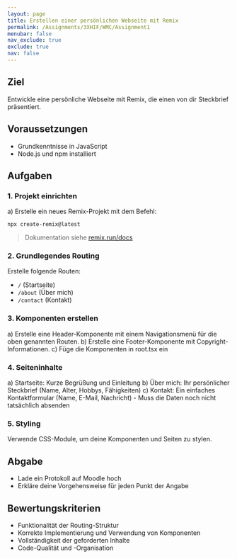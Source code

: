 ```yaml
---
layout: page
title: Erstellen einer persönlichen Webseite mit Remix
permalink: /Assignments/3XHIF/WMC/Assignment1
menubar: false
nav_exclude: true
exclude: true
nav: false
---
```


## Ziel
Entwickle eine persönliche Webseite mit Remix, die einen von dir Steckbrief präsentiert.

## Voraussetzungen
- Grundkenntnisse in JavaScript
- Node.js und npm installiert

## Aufgaben

### 1. Projekt einrichten
a) Erstelle ein neues Remix-Projekt mit dem Befehl:
   ```
   npx create-remix@latest
   ```
> Dokumentation siehe [remix.run/docs](https://remix.run/docs/en/main/other-api/create-remix)


### 2. Grundlegendes Routing
Erstelle folgende Routen:
- `/` (Startseite)
- `/about` (Über mich)
- `/contact` (Kontakt)

### 3. Komponenten erstellen
a) Erstelle eine Header-Komponente mit einem Navigationsmenü für die oben genannten Routen.
b) Erstelle eine Footer-Komponente mit Copyright-Informationen.
c) Füge die Komponenten in root.tsx ein

### 4. Seiteninhalte
a) Startseite: Kurze Begrüßung und Einleitung
b) Über mich: Ihr persönlicher Steckbrief (Name, Alter, Hobbys, Fähigkeiten)
c) Kontakt: Ein einfaches Kontaktformular (Name, E-Mail, Nachricht) 
    - Muss die Daten noch nicht tatsächlich absenden

### 5. Styling
Verwende CSS-Module, um deine Komponenten und Seiten zu stylen.

## Abgabe
- Lade ein Protokoll auf Moodle hoch
- Erkläre deine Vorgehensweise für jeden Punkt der Angabe


## Bewertungskriterien
- Funktionalität der Routing-Struktur
- Korrekte Implementierung und Verwendung von Komponenten
- Vollständigkeit der geforderten Inhalte
- Code-Qualität und -Organisation